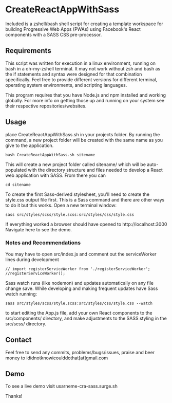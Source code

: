 # CreateReactAppWithSass
Included is a zshell/bash shell script for creating a template workspace for building Progressive Web Apps (PWAs) using Facebook's React components with a SASS CSS pre-processor.

## Requirements
This script was written for execution in a linux environment, running on bash in a oh-my-zshell terminal. It may not work without zsh and bash as the if statements and syntax were designed for that combination specifically. Feel free to provide different versions for different terminal, operating system environments, and scripting languages.  

This program requires that you have Node.js and npm installed and working globally. For more info on getting those up and running on your system see their respective repositories/websites. 

## Usage
place CreateReactAppWithSass.sh in your projects folder. By running the command, a new project folder will be created with the same name as you give to the application.
```
bash CreateReactAppWithSass.sh sitename
```

This will create a new project folder called sitename/ which will be auto-populated with the directory structure and files needed to develop a React web application with SASS. From there you can
```
cd sitename
```

To create the first Sass-derived stylesheet, you'll need to create the style.css output file first. This is a Sass command and there are other ways to do it but this works. Open a new terminal window:
```
sass src/styles/scss/style.scss:src/styles/css/style.css
```

If everything worked a browser should have opened to http://localhost:3000 Navigate here to see the demo. 


### Notes and Recommendations
You may have to open src/index.js and comment out the serviceWorker lines during development
```
// import registerServiceWorker from './registerServiceWorker';
//registerServiceWorker();
```

Sass watch runs (like nodemon) and updates automatically on any file change save. While developing and making frequent updates have Sass watch running:
```
sass src/styles/scss/style.scss:src/styles/css/style.css --watch
```

to start editing the App.js file, add your own React components to the src/components/ directory, and make adjustments to the SASS styling in the src/scss/ directory. 

## Contact 
Feel free to send any commits, problems/bugs/issues, praise and beer money to ididnotknowicoulddothat[at]gmail.com

## Demo
To see a live demo visit usarneme-cra-sass.surge.sh

Thanks!
